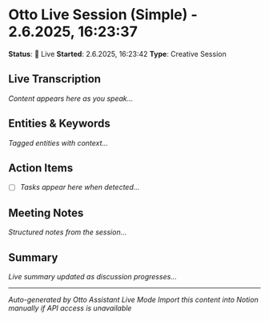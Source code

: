 # Otto Live Session (Simple) - 2.6.2025, 16:23:37

**Status**: 🔴 Live
**Started**: 2.6.2025, 16:23:42
**Type**: Creative Session

## Live Transcription
*Content appears here as you speak...*

## Entities & Keywords
*Tagged entities with context...*

## Action Items
- [ ] *Tasks appear here when detected...*

## Meeting Notes
*Structured notes from the session...*

## Summary
*Live summary updated as discussion progresses...*

---
*Auto-generated by Otto Assistant Live Mode*
*Import this content into Notion manually if API access is unavailable*
